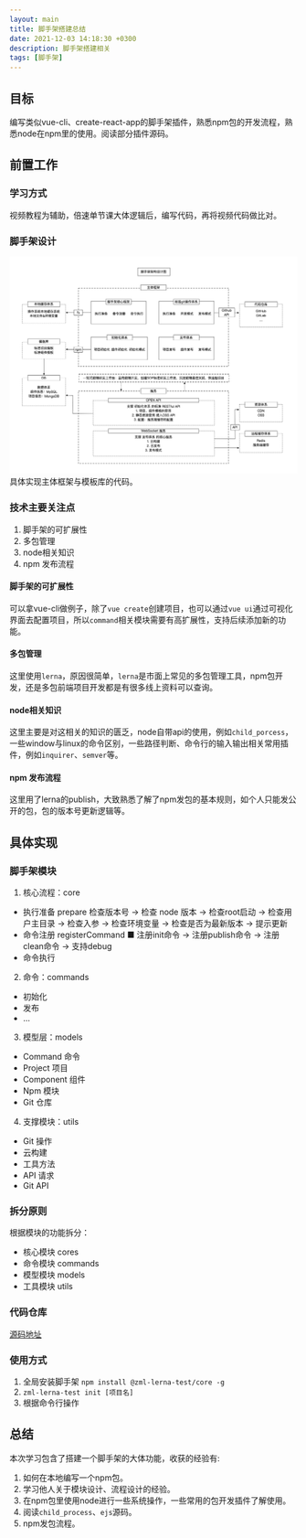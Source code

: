 ```yaml
---
layout: main
title: 脚手架搭建总结
date: 2021-12-03 14:18:30 +0300
description: 脚手架搭建相关
tags: [脚手架]
---
```


## 目标
编写类似vue-cli、create-react-app的脚手架插件，熟悉npm包的开发流程，熟悉node在npm里的使用。阅读部分插件源码。

## 前置工作

### 学习方式
视频教程为辅助，倍速单节课大体逻辑后，编写代码，再将视频代码做比对。

### 脚手架设计
![脚手架设计图](../assets/img/2021-12-03/lerna-test-cli.jpg)
具体实现主体框架与模板库的代码。

### 技术主要关注点
1. 脚手架的可扩展性
2. 多包管理
3. node相关知识
4. npm 发布流程

#### 脚手架的可扩展性
可以拿vue-cli做例子，除了`vue create`创建项目，也可以通过`vue ui`通过可视化界面去配置项目，所以`command`相关模块需要有高扩展性，支持后续添加新的功能。

#### 多包管理
这里使用`lerna`，原因很简单，`lerna`是市面上常见的多包管理工具，npm包开发，还是多包前端项目开发都是有很多线上资料可以查询。

#### node相关知识
这里主要是对这相关的知识的匮乏，node自带api的使用，例如`child_porcess`，一些window与linux的命令区别，一些路径判断、命令行的输入输出相关常用插件，例如`inquirer`、`semver`等。

#### npm 发布流程
这里用了lerna的publish，大致熟悉了解了npm发包的基本规则，如个人只能发公开的包，包的版本号更新逻辑等。

## 具体实现

### 脚手架模块
1. 核心流程：core 
  * 执行准备 prepare 
    检查版本号 → 检查 node 版本 → 检查root启动 → 检查用户主目录 → 检查入参 → 检查环境变量 → 检查是否为最新版本 → 提示更新
  * 命令注册 registerCommand 
    ■ 注册init命令 → 注册publish命令 → 注册clean命令 → 支持debug
  * 命令执行
2. 命令：commands 
  * 初始化
  * 发布
  * ...
3. 模型层：models 
  * Command 命令
  * Project 项目
  * Component 组件
  * Npm 模块
  * Git 仓库
4. 支撑模块：utils 
  * Git 操作
  * 云构建
  * 工具方法
  * API 请求
  * Git API 
### 拆分原则  
根据模块的功能拆分：

* 核心模块 cores
* 命令模块 commands
* 模型模块 models
* 工具模块 utils  

### 代码仓库
[源码地址](https://github.com/kawaiiz/lerna-test)

### 使用方式
1. 全局安装脚手架
`npm install @zml-lerna-test/core -g`
2. `zml-lerna-test init [项目名]`
3. 根据命令行操作

## 总结
本次学习包含了搭建一个脚手架的大体功能，收获的经验有:
1. 如何在本地编写一个npm包。
2. 学习他人关于模块设计、流程设计的经验。
3. 在npm包里使用node进行一些系统操作，一些常用的包开发插件了解使用。
4. 阅读`child_process`、`ejs`源码。
5. npm发包流程。




